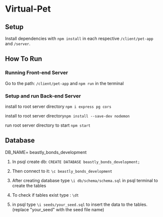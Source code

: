 # Virtual-Pet

## Setup
Install dependencies with `npm install` in each respective `/client/pet-app` and `/server`.

## How To Run

### Running Front-end Server

Go to the path: `/client/pet-app` and `npm run` in the terminal

### Setup and run Back-end Server

install to root server directory `npm i express pg cors`

install to root server directory`npm install --save-dev nodemon`

run root server directory to start `npm start`


## Database


DB_NAME= beastly_bonds_development

1. In psql create db: `CREATE DATABASE beastly_bonds_development;`

2. Then connect to it: `\c beastly_bonds_development`

3. After creating database type `\i db/schema/schema.sql` in psql terminal to create the tables

4. To check if tables exist type : `\dt`

5. in psql type `\i seeds/your_seed.sql` to insert the data to the tables. (replace "your_seed" with the seed file name)